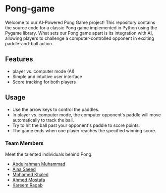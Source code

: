 # Pong-game
Welcome to our AI-Powered Pong Game project! This repository contains the source code for a classic Pong game implemented in Python using the Pygame library. What sets our Pong game apart is its integration with AI, allowing players to challenge a computer-controlled opponent in exciting paddle-and-ball action.

## Features
- player vs. computer mode (AI)
- Simple and intuitive user interface
- Score tracking for both players

  
## Usage
- Use the arrow keys to control the paddles.
- In player vs. computer mode, the computer opponent's paddle will move automatically to track the ball.
- Try to hit the ball past your opponent's paddle to score points.
- The game ends when one player reaches the specified winning score.

### Team Members

Meet the talented individuals behind Pong:

- [Abdulrahman Muhammad](https://github.com/Abdlrhman00)
- [Alaa Saeed](https://github.com/Alaa0Saeed)
- [Mohamed Khaled](https://github.com/moh18khaled)
- [Ahmed Mostafa](https://github.com/AhmedMu7)
- [Kareem Ragab](https://github.com/KareemRagabAbdelhameed)
